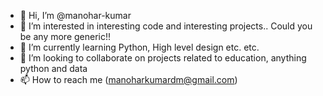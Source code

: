 - 👋 Hi, I’m @manohar-kumar
- 👀 I’m interested in interesting code and interesting projects.. Could you be any more generic!!
- 🌱 I’m currently learning Python, High level design etc. etc.
- 💞️ I’m looking to collaborate on projects related to education, anything python and data
- 📫 How to reach me (manoharkumardm@gmail.com)

<!---
manohar-kumar/manohar-kumar is a ✨ special ✨ repository because its `README.md` (this file) appears on your GitHub profile.
You can click the Preview link to take a look at your changes.
--->
